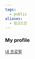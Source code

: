 ```yaml
---
tags:
  - public
aliases:
  - 링크드인
---
```

### My profile
[내 프로필](https://www.linkedin.com/in/j-nam/)